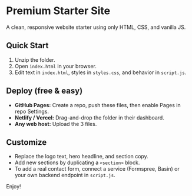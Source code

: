 # Premium Starter Site

A clean, responsive website starter using only HTML, CSS, and vanilla JS.

## Quick Start
1. Unzip the folder.
2. Open `index.html` in your browser.
3. Edit text in `index.html`, styles in `styles.css`, and behavior in `script.js`.

## Deploy (free & easy)
- **GitHub Pages:** Create a repo, push these files, then enable Pages in repo Settings.
- **Netlify / Vercel:** Drag-and-drop the folder in their dashboard.
- **Any web host:** Upload the 3 files.

## Customize
- Replace the logo text, hero headline, and section copy.
- Add new sections by duplicating a `<section>` block.
- To add a real contact form, connect a service (Formspree, Basin) or your own backend endpoint in `script.js`.

Enjoy!
